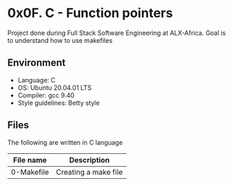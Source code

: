 # 0x0F. C - Function pointers
Project done during Full Stack Software Engineering at ALX-Africa. Goal is to understand how to use makefiles

## Environment
* Language: C
* OS: Ubuntu 20.04.01 LTS
* Compiler: gcc 9.40
* Style guidelines: Betty style

## Files
The following are written in C language

File name | Description
 --- | ---
0-Makefile | Creating a make file

